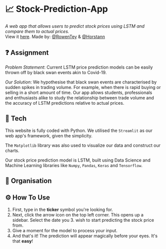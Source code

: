 # 📈 Stock-Prediction-App
*A web app that allows users to predict stock prices using LSTM and compare them to actual prices.* <br>
View it [here](https://share.streamlit.io/rowentey/stock-price/main/app.py). Made by: [@RowenTey](https://github.com/RowenTey) & [@Horstann](https://github.com/Horstann) <br>

## ❓ Assignment

*Problem Statement*: Current LSTM price prediction models can be easily thrown off by black swan events akin to Covid-19.

*Our Solution*: We hypothesise that black swan events are characterised by sudden spikes in trading volume. For example, when there is rapid buying or selling in a short amount of time. Our app allows students, professionals and enthusiasts alike to study the relationship between trade volume and the accuracy of LSTM predictions relative to actual prices.

## 🧪 Tech 

This website is fully coded with Python. We utilised the `Streamlit` as our web app's framework, given the simplicity.

The `Matplotlib` library was also used to visualize our data and construct our charts.

Our stock price prediction model is LSTM, built using Data Science and Machine Learning libraries like `Numpy`, `Pandas`, `Keras` and `Tensorflow`. 

## 📁 Organisation

## ⚙ How To Use
1. First, type in the **ticker** symbol you're looking for.  
2. Next, click the arrow icon on the top left corner. This opens up a sidebar. Select the date you 3. wish to start predicting the stock price from.  
4. Give a moment for the model to process your input.  
5. And that's it! The prediction will appear magically before your eyes. It's that **easy**!
